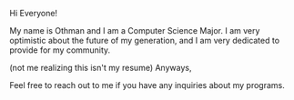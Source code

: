 Hi Everyone!

My name is Othman and I am a Computer Science Major.
I am very optimistic about the future of my generation, and I am very dedicated to provide for my community. 
 
(not me realizing this isn't my resume)
Anyways,

Feel free to reach out to me if you have any inquiries about my programs.
